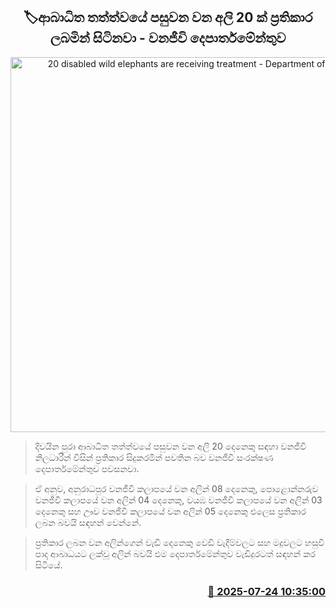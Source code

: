 <p align='center'><b><h2 align='center' title='20 disabled wild elephants are receiving treatment - Department of Wildlife'>🏷ආබාධිත තත්ත්වයේ පසුවන වන අලි 20 ක් ප්‍රතිකාර ලබමින් සිටිනවා - වනජීවි දෙපාර්තමේන්තුව</h2></b></p>
<p align='center'><img src='https://helakuru.sgp1.cdn.digitaloceanspaces.com/esana/images/lib/elephnet-uio.jpg' width='600' alt='20 disabled wild elephants are receiving treatment - Department of Wildlife'></p>

> දිවයින පුරා ආබාධිත තත්ත්වයේ පසුවන වන අලි 20 දෙනෙකු සඳහා වනජීවි නිලධාරීන් විසින් ප්‍රතිකාර සිදුකරමින් පවතින බව වනජීවි සංරක්ෂණ දෙපාර්තමේන්තුව පවසනවා.

> ඒ අනුව, අනුරාධපුර වනජීවි කලාපයේ වන අලින් 08 දෙනෙකු, පොළොන්නරුව වනජීවි කලාපයේ වන අලින් 04 දෙනෙකු, වයඹ වනජීවි කලාපයේ වන අලින් 03 දෙනෙකු සහ ඌව වනජීවි කලාපයේ වන අලින් 05 දෙනෙකු එලෙස ප්‍රතිකාර ලබන බවයි සඳහන් වෙන්නේ.

> ප්‍රතිකාර ලබන වන අලින්ගෙන් වැඩි දෙනෙකු වෙඩි වැදීම්වලට සහ මදුවලට හසුවී පාද ආබාධයට ලක්වූ අලින් බවයි එම දෙපාර්තමේන්තුව වැඩිදුරටත් සඳහන් කර සිටියේ.



<h3 align='right'><a href='https://www.helakuru.lk/esana/p/112114/'>📅 2025-07-24 10:35:00</a></h3>
